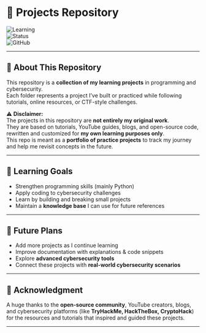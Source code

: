 # 🚀 Projects Repository  

![Learning](https://img.shields.io/badge/Focus-Cybersecurity-blue)  
![Status](https://img.shields.io/badge/Status-Active-brightgreen)  
![GitHub](https://img.shields.io/badge/Repo-Public-lightgrey)  

---

## 📝 About This Repository
This repository is a **collection of my learning projects** in programming and cybersecurity.  
Each folder represents a project I’ve built or practiced while following tutorials, online resources, or CTF-style challenges.  

⚠️ **Disclaimer:**  
The projects in this repository are **not entirely my original work**.  
They are based on tutorials, YouTube guides, blogs, and open-source code, rewritten and customized for **my own learning purposes only**.  
This repo is meant as a **portfolio of practice projects** to track my journey and help me revisit concepts in the future.  

---

## 🎯 Learning Goals
- Strengthen programming skills (mainly Python)  
- Apply coding to cybersecurity challenges  
- Learn by building and breaking small projects  
- Maintain a **knowledge base** I can use for future references  

---

## 🚀 Future Plans
- Add more projects as I continue learning  
- Improve documentation with explanations & code snippets  
- Explore **advanced cybersecurity tools**   
- Connect these projects with **real-world cybersecurity scenarios**  

---

## 🙌 Acknowledgment
A huge thanks to the **open-source community**, YouTube creators, blogs, and cybersecurity platforms (like **TryHackMe, HackTheBox, CryptoHack**) for the resources and tutorials that inspired and guided these projects.  

---

